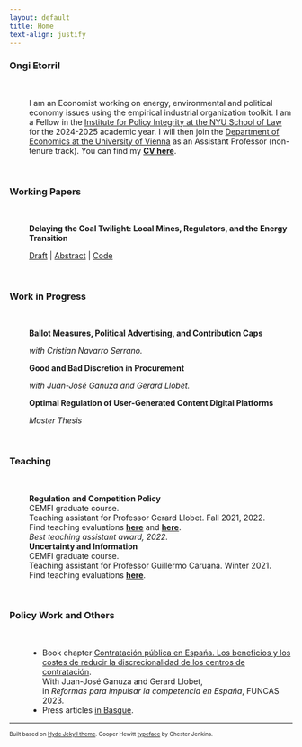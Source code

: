 ```yaml
---
layout: default
title: Home
text-align: justify
---
```


<!---  Define the .indented style to call it later  --->
<style>
.indented {
  margin-left: 2.5em;
}
</style>

<!---  Picture on the top of the website  --->
<p align="center">
   <!--- <img width="300" height=auto src="/photos/PELLO (88).jpg"> ---> <!---  horizontal pic  --->
   <!--- <img width="400" height=auto src="/photos/PELLO (82).jpg"> ---> <!---  horizontal pic, close face  --->
   <!--- <img width="300" height=auto src="/photos/PELLO (88) black_white.jpg"> ---> <!---  horizontal pic, black and white  ---> 
   <!--- <img width="200" height=auto src="/photos/PELLO (53).jpg">  ---> <!---  vertical pic  --->
</p>

<!---  Blank line  --->
<!--- <br/> --->

<h3 id="welcome">Ongi Etorri!</h3>
<br/>
<dl>
  <dd class="indented">
    I am an Economist working on energy, environmental and political economy issues using the empirical industrial organization toolkit. 
    <!-- I just completed my PhD in Economics at <a href="https://www.cemfi.es/" target="_blank">CEMFI</a>. -->
    I am a Fellow in the <a href="https://policyintegrity.org" target="_blank">Institute for Policy Integrity at the NYU School of Law</a> for the 2024-2025 academic year. 
    I will then join the <a href="https://econ.univie.ac.at" target="_blank">Department of Economics at the University of Vienna</a> as an Assistant Professor (non-tenure track).
    You can find my <strong><a href="resume/pello_resume.pdf" target="_blank">CV here</a></strong>.
  </dd>
</dl>

<!--  My main interests lie in the fields of industrial organization, energy/environmental economics and political economy. -->

<!-- Social buttons: twitter, github, linkedin... -->
<!---  target="_blank": The links pop um in new tabs  --->
<!---  style="float: left; margin-right: 30px;": Allows for space between icons  --->
<!--- <a href="/documents/CV.pdf" target="_blank"><img src="/icons/file-solid.svg" style="display: inline-block; margin-right: 20px;" width="25" height="25" class="filter-gray-dark"></a><a href="mailto:pello.aspuru@cemfi.edu.es"><img src="/icons/envelope-solid.svg" style="display: inline-block; margin-right: 20px;" width="25" height="25" class="filter-gray-dark"></a><a href="https://github.com/pelloaspuru" target="_blank"><img src="/icons/github.svg" style= "display: inline-block; margin-right: 20px;" width="25" height="25" class="filter-gray-dark"></a><a href="https://github.com/pelloaspuru" target="_blank"><img src="/icons/google.svg" style= "display: inline-block; margin-right: 20px;" width="25" height="25" class="filter-gray-dark"></a><a href="https://twitter.com/pelloaspuru" target="_blank"><img src="/icons/twitter.svg" style="display: inline-block; margin-right: 20px;" width="25" height="25" class="filter-gray-dark"></a><a href="https://www.linkedin.com/in/pelloaspuru" target="_blank"><img src="/icons/linkedin.svg" style = "display: inline-block; margin-right: 0px;" width="25" height="25" class="filter-gray-dark"></a>
 --->
<!-- Social buttons: twitter, github, linkedin... -->
<!-- {% include social_links.html %} -->
<!---
<dd> <h4> References </h4>
    <ul>
   <li> <strong><a href="https://gllobet.github.io" target="_blank">Gerard Llobet</a></strong> Associate professor with tenure, CEMFI. </li>
   <li> <strong><a href="https://mreguant.github.io" target="_blank">Mar Reguant</a></strong> Professor, Northwestern University and BSE. </li>
   <li> <strong><a href="https://sites.google.com/view/dmitry-arkhangelsky/home" target="_blank">Dmitry Arkhangelsky</a></strong> Associate professor, CEMFI. </li>
   <li> <strong><a href="https://www.gautamgowrisankaran.com" target="_blank">Gautam Gowrisankaran</a></strong> Professor, Columbia University. </li>
    </ul>
</dd>
--->
<!---  Blank line  --->

<br/>
<h3 id="working-papers">Working Papers</h3>
<br/>

<dl>
  <dt class="indented">
    <strong><p class="indented" style="margin: 0;">Delaying the Coal Twilight: Local Mines, Regulators, and the Energy Transition</p></strong>
  </dt>
  <dd class="indented">
    <p>
      <a href="papers/main.pdf" target="_blank">Draft</a> |
      <a href="javascript:void(0);" onclick="toggle('abstract_coal')">Abstract</a> |
      <a href="https://github.com/pelloaspuru/coal" target="_blank">Code</a>
    </p>
    <div id="abstract_coal" style="display:none;">
      <p>Coal is the first source of electricity worldwide, yet it is also the most polluting.
      Since 2010, the US has experienced a sharp reduction in natural gas prices, a close coal substitute.
      However, coal power plants invested $29 billion in upgrades between 2008 and 2019. 
      This paper aims to reconcile these two seemingly contradictory facts through a novel mechanism: the protection of local coal mines by electricity regulators.
      According to this mechanism, regulators from mining states encouraged coal plant upgrades that enabled the plants to keep procuring from the state's mines.
      Coal plant upgrades often translated into higher electricity prices, harming consumer welfare.
      Moreover, the upgrades extended the lifetime of the coal power plants, delaying their replacement and preventing substantial CO2 emission reductions.
      This paper combines reduced-form and structural estimation methods to find that, absent the coal protection channel, total US coal plant capacity in 2030 would have been 7% lower.</p>
    </div>
  </dd>
</dl>


<!---  Blank line  --->
<br/>

<h3>Work in Progress</h3>
<br/>

<dl>
  <dt class="indented"><strong><p class="indented" style="margin: 0;">Ballot Measures, Political Advertising, and Contribution Caps</p></strong></dt>
  <dd class="indented"><p><i>with Cristian Navarro Serrano.</i></p></dd>
  <dt class="indented"><strong><p class="indented" style="margin: 0;">Good and Bad Discretion in Procurement</p></strong></dt>
  <dd class="indented"><p><i>with Juan-José Ganuza and Gerard Llobet.</i></p></dd>
  <dt class="indented"><strong><p class="indented" style="margin: 0;">Optimal Regulation of User-Generated Content Digital Platforms</p></strong></dt>
  <dd class="indented"><p><i>Master Thesis</i></p></dd>
</dl>

<!---  Blank line  --->
<br/>

<h3 id="teaching">Teaching</h3>
<br/>
<dl>
  <dt class="indented"><strong><p class="indented" style="margin: 0;">Regulation and Competition Policy</p></strong></dt>
  <dd class="indented">
    CEMFI graduate course. <br>
    Teaching assistant for Professor Gerard Llobet. Fall 2021, 2022. <br>
    Find teaching evaluations <strong><a href="teaching/2020_21_RCP_TA_evaluation.pdf" target="_blank">here</a></strong> and
    <strong><a href="teaching/2021_22_RCP_TA_evaluation.pdf" target="_blank">here</a></strong>. <br>
    <i>Best teaching assistant award, 2022.</i>
  </dd>

  <dt class="indented"><strong><p class="indented" style="margin: 0;">Uncertainty and Information</p></strong></dt>
  <dd class="indented">
    CEMFI graduate course. <br>
    Teaching assistant for Professor Guillermo Caruana. Winter 2021. <br>
    Find teaching evaluations <strong><a href="teaching/2020_21_UA_TA_evaluation.pdf" target="_blank">here</a></strong>.
  </dd>
</dl>

<!---  Blank line  --->
<br/>

<h3 id="policy-work-and-others">Policy Work and Others</h3>
<br/>
<dl>
  <dd class="indented">
    <ul>
      <li>
        Book chapter <a href="https://www.funcas.es/articulos/contratacion-publica-en-espana-los-beneficios-y-los-costes-de-reducir-la-discrecionalidad-de-los-centros-de-contratacion/" target="_blank">
        Contratación pública en Espańa. Los beneficios y los costes de reducir la discrecionalidad de los centros de contratación</a>. <br>
        With Juan-José Ganuza and Gerard Llobet, <br>
        in <i>Reformas para impulsar la competencia en España</i>, FUNCAS 2023.
      </li>
      <li>
        Press articles <a href="https://www.enpresabidea.eus/autor/pello-aspuru-lopez-munain_19530_115.html" target="_blank">in Basque</a>.
      </li>
    </ul>
  </dd>
</dl>

---
<sup><sub>Built based on <a href="https://github.com/poole/hyde" target="_blank">Hyde Jekyll theme</a>. Cooper Hewitt <a href="https://www.cooperhewitt.org/open-source-at-cooper-hewitt/cooper-hewitt-the-typeface-by-chester-jenkins/" target="_blank">typeface</a> by Chester Jenkins.<sub><sup>

<!---  This is for the Abstract button  --->
<script>
function toggle(id) {
  const el = document.getElementById(id);
  if (el.style.display === "none") {
    el.style.display = "block";
  } else {
    el.style.display = "none";
  }
}
</script>



